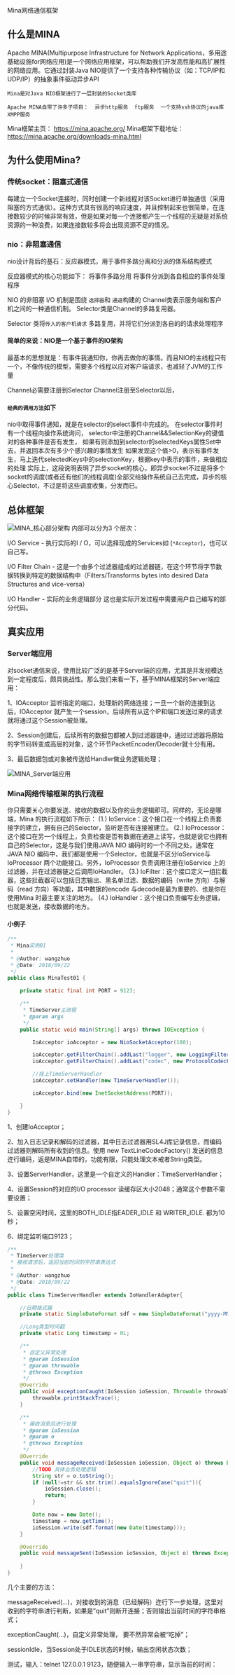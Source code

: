 Mina网络通信框架





## 什么是MINA
Apache MINA(Multipurpose Infrastructure for Network Applications，多用途基础设施for网络应用)是一个网络应用框架，可以帮助我们开发高性能和高扩展性的网络应用。它通过封装Java NIO提供了一个支持各种传输协议（如：TCP/IP和UDP/IP）的抽象事件驱动异步API

`Mina是对Java NIO框架进行了一层封装的Socket类库`


`Apache MINA自带了许多子项目： 
异步http服务 
ftp服务 
一个支持ssh协议的java库 
XMPP服务
`

Mina框架主页： 
https://mina.apache.org/ 
Mina框架下载地址： 
https://mina.apache.org/downloads-mina.html


## 为什么使用Mina?

### 传统socket：阻塞式通信
每建立一个Socket连接时，同时创建一个新线程对该Socket进行单独通信（采用阻塞的方式通信）。这种方式具有很高的响应速度，并且控制起来也很简单，在连接数较少的时候非常有效，但是如果对每一个连接都产生一个线程的无疑是对系统资源的一种浪费，如果连接数较多将会出现资源不足的情况。

### nio：非阻塞通信
nio设计背后的基石：反应器模式，用于事件多路分离和分派的体系结构模式

反应器模式的核心功能如下： 
将事件多路分用 
将事件分派到各自相应的事件处理程序

NIO 的非阻塞 I/O 机制是围绕 `选择器`和 `通道`构建的
Channel类表示服务端和客户机之间的一种通信机制。
Selector类是Channel的多路复用器。

Selector 类将`传入的客户机请求` 多路复用，并将它们分派到各自的的请求处理程序


#### 简单的来说：NIO是一个基于事件的IO架构
最基本的思想就是：有事件我通知你，你再去做你的事情。而且NIO的主线程只有一个，不像传统的模型，需要多个线程以应对客户端请求，也减轻了JVM的工作量


Channel必需要注册到Selector
Channel注册至Selector以后，

#### `经典的调用方法`如下
nio中取得事件通知，就是在selector的select事件中完成的。
在selector事件时有一个线程向操作系统询问，
selector中注册的Channel&&SelectionKey的键值对的各种事件是否有发生，
如果有则添加到selector的selectedKeys属性Set中去，并返回本次有多少个感兴趣的事情发生
如果发现这个值>0，表示有事件发生，马上迭代selectedKeys中的selectionKey，根据key中表示的事件，来做相应的处理
实际上，这段说明表明了异步socket的核心，即异步socket不过是将多个socket的调度(或者还有他们的线程调度)全部交给操作系统自己去完成，异步的核心Selectot，不过是将这些调度收集，分发而已。



## 总体框架

![MINA_核心部分架构](./MINA_核心部分架构.png)
内部可以分为3 个层次：

I/O Service - 执行实际的I / O，可以选择现成的Services如 (`*Acceptor`)，也可以自己写。

I/O Filter Chain - 这是一个由多个过滤器组成的过滤器链，在这个环节将字节数据转换到特定的数据结构中（Filters/Transforms bytes into desired Data Structures and vice-versa） 

I/O Handler - 实际的业务逻辑部分 这也是实际开发过程中需要用户自己编写的部分代码。





## 真实应用

### Server端应用

对socket通信来说，使用比较广泛的是基于Server端的应用，尤其是并发规模达到一定程度后，颇具挑战性。那么我们来看一下，基于MINA框架的Server端应用：

1、IOAcceptor 监听指定的端口，处理新的网络连接；一旦一个新的连接到达后，IOAcceptor 就产生一个session，后续所有从这个IP和端口发送过来的请求就将通过这个Session被处理。

2、Session创建后，后续所有的数据包都被人到过滤器链中，通过过滤器将原始的字节码转变成高层的对象，这个环节PacketEncoder/Decoder就十分有用。

3、最后数据包或对象被传送给Handler做业务逻辑处理；

![MINA_Server端应用](./MINA_Server端应用.png)


### Mina网络传输框架的执行流程

你只需要关心你要发送、接收的数据以及你的业务逻辑即可。同样的，无论是哪端，Mina 的执行流程如下所示：
(1.) IoService：这个接口在一个线程上负责套接字的建立，拥有自己的Selector，监听是否有连接被建立。
(2.) IoProcessor：这个接口在另一个线程上，负责检查是否有数据在通道上读写，也就是说它也拥有自己的Selector，这是与我们使用JAVA NIO 编码时的一个不同之处，通常在JAVA NIO 编码中，我们都是使用一个Selector，也就是不区分IoService与IoProcessor 两个功能接口。另外，IoProcessor 负责调用注册在IoService 上的过滤器，并在过滤器链之后调用IoHandler。
(3.) IoFilter：这个接口定义一组拦截器，这些拦截器可以包括日志输出、黑名单过滤、数据的编码（write 方向）与解码（read 方向）等功能，其中数据的encode 与decode是最为重要的、也是你在使用Mina 时最主要关注的地方。
(4.) IoHandler：这个接口负责编写业务逻辑，也就是发送，接收数据的地方。



#### 小例子
```java
/**
 * Mina实例01
 *
 * @Author: wangzhuo
 * @Date: 2018/09/22
 */
public class MinaTest01 {

    private static final int PORT = 9123;

    /**
     * TimeServer主进程
     * @param args
     */
    public static void main(String[] args) throws IOException {

        IoAcceptor ioAcceptor = new NioSocketAcceptor(100);

        ioAcceptor.getFilterChain().addLast("logger", new LoggingFilter());
        ioAcceptor.getFilterChain().addLast("codec", new ProtocolCodecFilter(new TextLineCodecFactory(Charset.forName("UTF-8"))));

        //挂上TimeServerHandler
        ioAcceptor.setHandler(new TimeServerHandler());

        ioAcceptor.bind(new InetSocketAddress(PORT));

    }
}
```
1、创建IoAcceptor；

2、加入日志记录和解码的过滤器，其中日志过滤器用SL4J库记录信息，而编码过滤器则解码所有收到的信息。使用 new TextLineCodecFactory() 发送的信息迕行编码，返是MINA自带的，功能有限，只能处理文本戒者String类型。

3、设置ServerHandler，这里是一个自定义的Handler：TimeServerHandler；

4、设置Session的对应的I/O processor 读缓存区大小2048；通常这个参数不需要设置；

5、设置空闲时间，这里的BOTH_IDLE指EADER_IDLE 和 WRITER_IDLE. 都为10秒；

6、绑定监听端口9123；



```java
/**
 * TimeServer处理类
 * 接收请求后，返回当前时间的字符串表达式
 *
 * @Author: wangzhuo
 * @Date: 2018/09/22
 */
public class TimeServerHandler extends IoHandlerAdapter{

    //日期格式器
    private static SimpleDateFormat sdf = new SimpleDateFormat("yyyy-MM-dd HH:mm:ss");

    //Long类型时间戳
    private static Long timestamp = 0L;

    /**
     * 自定义异常处理
     * @param ioSession
     * @param throwable
     * @throws Exception
     */
    @Override
    public void exceptionCaught(IoSession ioSession, Throwable throwable) throws Exception {
        throwable.printStackTrace();
    }

    /**
     * 接收消息后进行处理
     * @param ioSession
     * @param o
     * @throws Exception
     */
    @Override
    public void messageReceived(IoSession ioSession, Object o) throws Exception {
        //TODO 具体业务处理逻辑
        String str = o.toString();
        if (null!=str && str.trim().equalsIgnoreCase("quit")){
            ioSession.close();
            return;
        }

        Date now = new Date();
        timestamp = now.getTime();
        ioSession.write(sdf.format(new Date(timestamp)));
    }

    @Override
    public void messageSent(IoSession ioSession, Object o) throws Exception {
        
    }
}
```
几个主要的方法：

messageReceived(…)，对接收到的消息（已经解码）迕行下一步处理，这里对收到的字符串进行判断，如果是”quit”则断开连接；否则输出当前时间的字符串格式；

exceptionCaught(…)，自定义异常处理， 要不然异常会被“吃掉”；

sessionIdle，当Session处于IDLE状态的时候，输出空闲状态次数；

 

 

测试，输入：telnet 127.0.0.1 9123，随便输入一串字符串，显示当前的时间：





